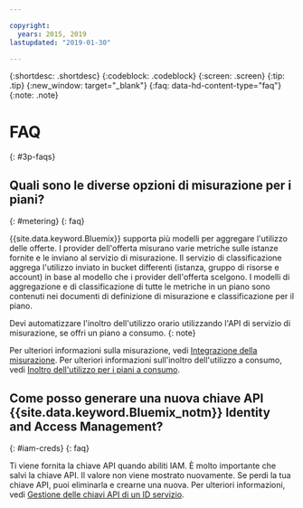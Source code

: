 ```yaml
---

copyright:
  years: 2015, 2019
lastupdated: "2019-01-30"

---
```


{:shortdesc: .shortdesc}
{:codeblock: .codeblock}
{:screen: .screen}
{:tip: .tip}
{:new_window: target="_blank"}
{:faq: data-hd-content-type="faq"}
{:note: .note}

# FAQ
{: #3p-faqs}

## Quali sono le diverse opzioni di misurazione per i piani?
{: #metering}
{: faq}

{{site.data.keyword.Bluemix}} supporta più modelli per aggregare l'utilizzo delle offerte. I provider dell'offerta misurano varie metriche sulle istanze fornite e le inviano al servizio di misurazione. Il servizio di classificazione aggrega l'utilizzo inviato in bucket differenti (istanza, gruppo di risorse e account) in base al modello che i provider dell'offerta scelgono. I modelli di aggregazione e di classificazione di tutte le metriche in un piano sono contenuti nei documenti di definizione di misurazione e classificazione per il piano.

Devi automatizzare l'inoltro dell'utilizzo orario utilizzando l'API di servizio di misurazione, se offri un piano a consumo.
{: note}

Per ulteriori informazioni sulla misurazione, vedi [Integrazione della misurazione](/docs/third-party?topic=third-party-meteringintera#meteringintera). Per ulteriori informazioni sull'inoltro dell'utilizzo a consumo, vedi [Inoltro dell'utilizzo per i piani a consumo](/docs/third-party?topic=third-party-submitusage#submitusage).

## Come posso generare una nuova chiave API {{site.data.keyword.Bluemix_notm}} Identity and Access Management?
{: #iam-creds}
{: faq}

Ti viene fornita la chiave API quando abiliti IAM. È molto importante che salvi la chiave API. Il valore non viene mostrato nuovamente. Se perdi la tua chiave API, puoi eliminarla e crearne una nuova. Per ulteriori informazioni, vedi [Gestione delle chiavi API di un ID servizio](/docs/iam?topic=iam-serviceidapikeys#serviceidapikeys). 


